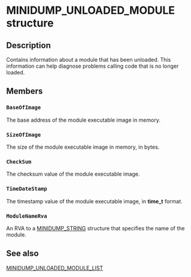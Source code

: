 # MINIDUMP_UNLOADED_MODULE structure

## Description

Contains information about a module that has been unloaded. This information can help diagnose problems calling code that is no longer loaded.

## Members

### `BaseOfImage`

The base address of the module executable image in memory.

### `SizeOfImage`

The size of the module executable image in memory, in bytes.

### `CheckSum`

The checksum value of the module executable image.

### `TimeDateStamp`

The timestamp value of the module executable image, in **time_t** format.

### `ModuleNameRva`

An RVA to a
[MINIDUMP_STRING](https://learn.microsoft.com/windows/desktop/api/minidumpapiset/ns-minidumpapiset-minidump_string) structure that specifies the name of the module.

## See also

[MINIDUMP_UNLOADED_MODULE_LIST](https://learn.microsoft.com/windows/win32/api/minidumpapiset/ns-minidumpapiset-minidump_unloaded_module_list)